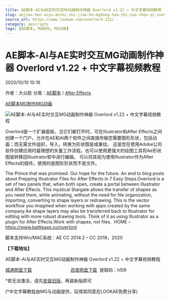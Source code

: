 ```yaml
---
title: AE脚本-AI与AE实时交互MG动画制作神器 Overlord v1.22 + 中文字幕视频教程
slug: aejiao-ben-aiyu-aeshi-shi-jiao-hu-mgdong-hua-zhi-zuo-shen-qi-overlord-v1-22-zhong-wen-zi-mu-shi-pin-jiao-cheng
source_url: https://www.lookae.com/overlord-122/
category: aescripts
tags: [AE脚本, MG制作, MG动画]
---
```

# AE脚本-AI与AE实时交互MG动画制作神器 Overlord v1.22 + 中文字幕视频教程

2020/10/10 10:16

作者：大众脸
分类：[AE脚本](https://www.lookae.com/after-effects/aescripts/) / [After Effects](https://www.lookae.com/after-effects/)

[AE脚本](https://www.lookae.com/tag/ae%e8%84%9a%e6%9c%ac/)[MG制作](https://www.lookae.com/tag/mg%e5%88%b6%e4%bd%9c/)[MG动画](https://www.lookae.com/tag/mg%e5%8a%a8%e7%94%bb/)

![AE脚本-AI与AE实时交互MG动画制作神器 Overlord v1.22 + 中文字幕视频教程](https://www.lookae.com/wp-content/uploads/2019/08/Overlord.jpg "AE脚本-AI与AE实时交互MG动画制作神器 Overlord v1.22 + 中文字幕视频教程-LookAE.com")

Overlord是一个扩展面板，当它们都打开时，可在Illustrator和After Effects之间创建一个门户。允许在AE和AI两个软件之间直接传输您需要图形形状，包括动画；而无需文件组织，导入，转换为形状图层或重绘。 这是您在使用Adobe公司软件创建应用时最理想的矢量工作流程。也可以使用更强大的绘图工具将Ae形状图层转移回Illustrator软中进行编辑。 可以将其视为使用Illustrator作为After Effects的插件。使用的是图形形状而不是文件。

The Prince that was promised. Our hope for the future. An end to blog posts about Prepping Illustrator Files for After Effects in 7 Easy Steps.Overlord is a set of two panels that, when both open, create a portal between Illustrator and After Effects. This mystical Stargate allows the transfer of shapes as you need them, while animating, without the need for file organization, importing, converting to shape layers or redrawing. This is the vector workflow you imagined when working with apps created by the same company.Ae shape layers may also be transferred back to Illustrator for editing with more robust drawing tools. Think of it as using Illustrator as a plugin for After Effects.Work with shapes, not files.  HOME – https://www.battleaxe.co/overlord

脚本支持Win/MAC系统：AE CC 2014.2 – CC 2019，2020

**【下载地址】**

AE脚本-AI与AE实时交互MG动画制作神器 Overlord v1.22 + 中文字幕视频教程

[城通网盘下载](https://089u.com/file/680462-465243729)                               [百度网盘下载](https://pan.baidu.com/s/1RXfr2cbmYR8V8Mf2e2gBpQ)  提取码：h5l9

\*若无法激活，请先[安装旧版](https://www.lookae.com/overlord/)，再装新版即可

(\*中文字幕教程由MG与动画提供，征得其同意在LOOKAE免费分享)
